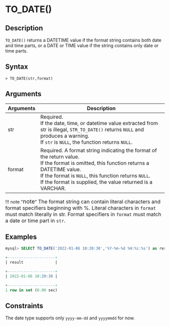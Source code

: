 # **TO_DATE()**

## **Description**

``TO_DATE()`` returns a DATETIME value if the format string contains both date and time parts, or a DATE or TIME value if the string contains only date or time parts.

## **Syntax**

```
> TO_DATE(str,format)
```

## **Arguments**

|  Arguments   | Description  |
|  ----  | ----  |
| str  | Required.  <br>If the date, time, or datetime value extracted from str is illegal, ``STR_TO_DATE()`` returns ``NULL`` and produces a warning. <br>If ``str`` is ``NULL``, the function returns ``NULL``.  |
| format  | Required.  A format string indicating the format of the return value.<br> If the format is omitted, this function returns a DATETIME value. <br>If the format is ``NULL``, this function returns ``NULL``.<br>If the format is supplied, the value returned is a VARCHAR. |

!!! note  "<font size=4>note</font>"
    <font size=3>The format string can contain literal characters and format specifiers beginning with %. Literal characters in ``format`` must match literally in str. Format specifiers in ``format`` must match a date or time part in ``str``.</font>

## **Examples**

```sql
mysql> SELECT TO_DATE('2022-01-06 10:20:30','%Y-%m-%d %H:%i:%s') as result;

+---------------------+
| result              |

+---------------------+
| 2022-01-06 10:20:30 |

+---------------------+
1 row in set (0.00 sec)
```

## **Constraints**

The date type supports only `yyyy-mm-dd` and `yyyymmdd` for now.
